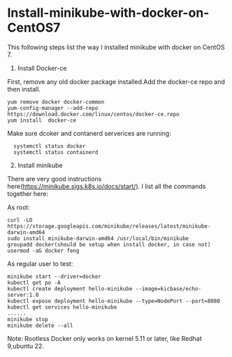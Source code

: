 # Install-minikube-with-docker-on-CentOS7
This following steps list the way I installed minikube with docker on CentOS 7.

1) Install Docker-ce

First, remove any old docker package installed.Add the docker-ce repo and then install.
```
yum remove docker docker-common
yum-config-manager --add-repo https://download.docker.com/linux/centos/docker-ce.repo
yum install  docker-ce
```

Make sure dcoker and contanerd serverices are running:
```
  systemctl status docker
  systemctl status containerd
```

2) Install minikube

There are very good instructions here(https://minikube.sigs.k8s.io/docs/start/). I list all the commands together here:

As root:
```
curl -LO https://storage.googleapis.com/minikube/releases/latest/minikube-darwin-amd64
sudo install minikube-darwin-amd64 /usr/local/bin/minikube
groupadd docker(should be setup when install docker, in case not)
usermod -aG docker feng
```

As regular user to test:
```
minikube start --driver=docker
kubectl get po -A
kubectl create deployment hello-minikube --image=kicbase/echo-server:1.0
kubectl expose deployment hello-minikube --type=NodePort --port=8080
kubectl get services hello-minikube
......
minikube stop
minikube delete --all
```

Note: Rootless Docker only works on kernel 5.11 or later, like Redhat 9,ubuntu 22.
